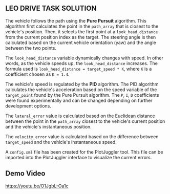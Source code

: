 ## LEO DRIVE TASK SOLUTION
The vehicle follows the path using the **Pure Pursuit** algorithm. This algorithm first calculates the point in the `path_array` that is closest to the vehicle's position. Then, it selects the first point at a `look_head_distance` from the current position index as the target. The steering angle is then calculated based on the current vehicle orientation (yaw) and the angle between the two points.

The `look_head_distance` variable dynamically changes with speed. In other words, as the vehicle speeds up, the `look_head_distance` increases. The formula used is `look_head_distance = target_speed * K`, where `K` is a coefficient chosen as `K = 1.4`.

The vehicle's speed is regulated by the **PID** algorithm. The PID algorithm calculates the vehicle's acceleration based on the speed variable of the `target_point` found by the Pure Pursuit algorithm. The `P`, `I`, `D` coefficients were found experimentally and can be changed depending on further development options.

The `lateral_error` value is calculated based on the Euclidean distance between the point in the `path_array` closest to the vehicle's current position and the vehicle's instantaneous position. 

The `velocity_error` value is calculated based on the difference between `target_speed` and the vehicle's instantaneous speed.

A `config.xml` file has been created for the PlotJuggler tool. This file can be imported into the PlotJuggler interface to visualize the current errors.

## Demo Video

https://youtu.be/O1JgbL-Oa1c
